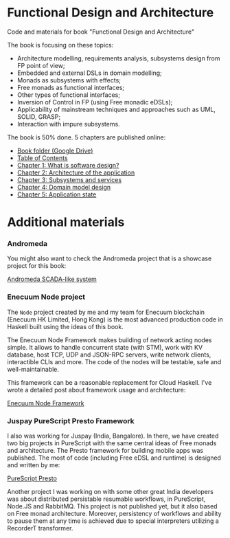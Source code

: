 # Functional Design and Architecture
Code and materials for book "Functional Design and Architecture"

The book is focusing on these topics:
* Architecture modelling, requirements analysis, subsystems design from FP point of view;
* Embedded and external DSLs in domain modelling;
* Monads as subsystems with effects;
* Free monads as functional interfaces;
* Other types of functional interfaces;
* Inversion of Control in FP (using Free monadic eDSLs);
* Applicability of mainstream techniques and approaches such as UML, SOLID, GRASP;
* Interaction with impure subsystems.

The book is 50% done. 5 chapters are published online:

- [Book folder (Google Drive)](https://drive.google.com/open?id=0B1Rdr1fbS6M9SjlKUk1zMVNjOVU)
- [Table of Contents](https://docs.google.com/document/d/1bh9Sa0rIGzU9Z88N_TJF6BtgHD_QLYdh1nK-yLKn_IU/edit?usp=sharing)
- [Chapter 1: What is software design?](https://docs.google.com/document/d/16pMEo0A-4GTnHqRn63yu73VqJ92M_pQYEd-t6tTiTcg/edit?usp=sharing)
- [Chapter 2: Architecture of the application](https://docs.google.com/document/d/1A0vnhwGxv1d4PyqdE0jPcutLcI_L5szlnPTqlhOSqMs/edit?usp=sharing)
- [Chapter 3: Subsystems and services](https://docs.google.com/document/d/1sRQ4766p2dtgj76IpZMz-rMwglLixm17Y-r2D7NcdHQ/edit?usp=sharing)
- [Chapter 4: Domain model design](https://docs.google.com/document/d/1UU-y4XaagexudLHWrrL9HeLClM6XobUqxRHL8Vdq2oc/edit?usp=sharing)
- [Chapter 5: Application state](https://docs.google.com/document/d/1v9RYc5GbUytS7shH0_8OWX_IOrliwCIH8-SMl8fGBSA/edit?usp=sharing)

# Additional materials

### Andromeda

You might also want to check the Andromeda project that is a showcase project for this book:

[Andromeda SCADA-like system](https://github.com/graninas/Andromeda)

### Enecuum Node project  

The `Node` project created by me and my team for Enecuum blockchain (Enecuum HK Limited, Hong Kong) is the most advanced production code in Haskell built using the ideas of this book.

The Enecuum Node Framework makes building of network acting nodes simple. It allows to handle concurrent state (with STM), work with KV database, host TCP, UDP and JSON-RPC servers, write network clients, interactible CLIs and more. The code of the nodes will be testable, safe and well-maintainable.

This framework can be a reasonable replacement for Cloud Haskell. I've wrote a detailed post about framework usage and architecture:

[Enecuum Node Framework](https://gist.github.com/graninas/9beb8df5d88dda5fa21c47ce9bcb0e16)

### Juspay PureScript Presto Framework

I also was working for Juspay (India, Bangalore). In there, we have created two big projects in PureScript with the same central ideas of Free monads and architecture. The Presto framework for building mobile apps was published. The most of code (including Free eDSL and runtime) is designed and written by me:

[PureScript Presto](https://github.com/graninas/purescript-presto)

Another project I was working on with some other great India developers was about distributed persistable resumable workflows, in PureScript, Node.JS and RabbitMQ. This project is not published yet, but it also based on Free monad architecture. Moreover, persistency of workflows and ability to pause them at any time is achieved due to special interpreters utilizing a RecorderT transformer.
